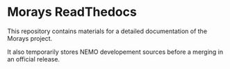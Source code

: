 # Morays ReadThedocs

This repository contains materials for a detailed documentation of the Morays project.

It also temporarily stores NEMO developement sources before a merging in an official release.
